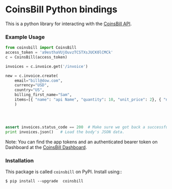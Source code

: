 # CoinsBill Python bindings 


This is a python library for interacting with the [CoinsBill API](hhttps://www.coinsbill.com/developers).

### Example Usage

```python
from coinsbill import CoinsBill
access_token = 'a9esthaVUjOuvzTCSTXsJUCK0lCMCk'
c = CoinsBill(access_token)

invoices = c.invoice.get('/invoice')

new = c.invoice.create( 
    email="bill@dow.com",
    currency="USD",
    country="US",
    billing_first_name="Sam",
    items=[{ "name": "api Name", "quantity": 10, "unit_price": 2}, { "name": "api 2", "quantity": "4", "unit_price": 3 }] 
    )




assert invoices.status_code == 200  # Make sure we got back a successful response.
print invoices.json()   # Load the body's JSON data.

```

Note:  You can find the app tokens and an authenticated bearer token on Dashboard at the [CoinsBill Dashboard](https://www.coinsbill.com/dashboard).

### Installation 

This package is called ``coinsbill`` on PyPI. Install using::

    $ pip install --upgrade  coinsbill















